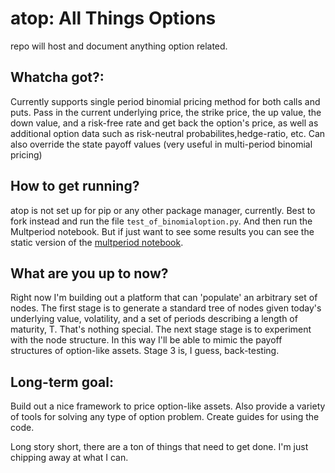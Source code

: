 # atop: All Things Options

repo will host and document anything option related. 


## Whatcha got?:
Currently supports single period binomial pricing method for both calls and puts. Pass in the current underlying price, the strike price, the up value, the down value, and a risk-free rate and get back the option's price, as well as additional option data such as risk-neutral probabilites,hedge-ratio, etc. Can also override the state payoff values (very useful in multi-period binomial pricing)

## How to get running?
atop is not set up for pip or any other package manager, currently. Best to fork instead and run the file `test_of_binomialoption.py`. And then run the Multperiod notebook. But if just want to see some results you can see the static version of the [multperiod notebook](https://github.com/tmnewt/atop/blob/master/Notebooks/MultPeriod%20Notebook.ipynb).

## What are you up to now?

Right now I'm building out a platform that can 'populate' an arbitrary set of nodes. The first stage is to generate a standard tree of nodes given today's underlying value, volatility, and a set of periods describing a length of maturity, T. That's nothing special. The next stage stage is to experiment with the node structure. In this way I'll be able to mimic the payoff structures of option-like assets. Stage 3 is, I guess, back-testing.

## Long-term goal:
Build out a nice framework to price option-like assets. Also provide a variety of tools for solving any type of option problem. Create guides for using the code.

Long story short, there are a ton of things that need to get done. I'm just chipping away at what I can.